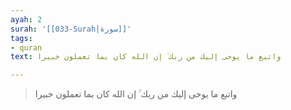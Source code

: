 ```yaml
---
ayah: 2
surah: '[[033-Surah|سورة]]'
tags:
- quran
text: واتبع ما يوحى إليك من ربك ۚ إن الله كان بما تعملون خبيرا

---
```

> واتبع ما يوحى إليك من ربك ۚ إن الله كان بما تعملون خبيرا
